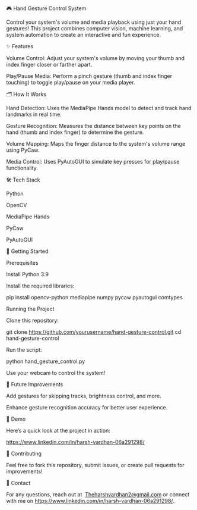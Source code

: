 🎮 Hand Gesture Control System

Control your system's volume and media playback using just your hand gestures! This project combines computer vision, machine learning, and system automation to create an interactive and fun experience.

✨ Features

Volume Control: Adjust your system's volume by moving your thumb and index finger closer or farther apart.

Play/Pause Media: Perform a pinch gesture (thumb and index finger touching) to toggle play/pause on your media player.

🗂 How It Works

Hand Detection: Uses the MediaPipe Hands model to detect and track hand landmarks in real time.

Gesture Recognition: Measures the distance between key points on the hand (thumb and index finger) to determine the gesture.

Volume Mapping: Maps the finger distance to the system's volume range using PyCaw.

Media Control: Uses PyAutoGUI to simulate key presses for play/pause functionality.

🛠 Tech Stack

Python

OpenCV

MediaPipe Hands

PyCaw

PyAutoGUI

🚀 Getting Started

Prerequisites

Install Python 3.9

Install the required libraries:

pip install opencv-python mediapipe numpy pycaw pyautogui comtypes

Running the Project

Clone this repository:

git clone https://github.com/yourusername/hand-gesture-control.git
cd hand-gesture-control

Run the script:

python hand_gesture_control.py

Use your webcam to control the system!

🎯 Future Improvements

Add gestures for skipping tracks, brightness control, and more.

Enhance gesture recognition accuracy for better user experience.

📸 Demo

Here’s a quick look at the project in action:

https://www.linkedin.com/in/harsh-vardhan-06a291298/

🧪 Contributing

Feel free to fork this repository, submit issues, or create pull requests for improvements!

📧 Contact

For any questions, reach out at  Theharshvardhan2@gmail.com or connect with me on https://www.linkedin.com/in/harsh-vardhan-06a291298/.
